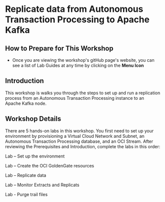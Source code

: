 # Replicate data from Autonomous Transaction Processing to Apache Kafka


## How to Prepare for This Workshop

- Once you are viewing the workshop's gitHub page's website, you can see a list of Lab Guides at any time by clicking on the **Menu Icon**

## Introduction

This workshop is walks you through the steps to set up and run a replication process from an Autonomous Transaction Processing instance to an Apache Kafka node.

## Workshop Details

There are 5 hands-on labs in this workshop. You first need to set up your environment by provisioning a Virtual Cloud Network and Subnet, an Autonomous Transaction Processing database, and an OCI Stream. After reviewing the Prerequisites and Introduction, complete the labs in this order:

Lab  –   Set up the environment

Lab   –  Create the OCI GoldenGate resources

Lab   –  Replicate data

Lab   –  Monitor Extracts and Replicats

Lab   -  Purge trail files
